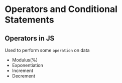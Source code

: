 # Operators and Conditional Statements

## Operators in JS
Used to perform some `operation` on data 
* Modulus(%)
* Exponentiation
* Increment
* Decrement